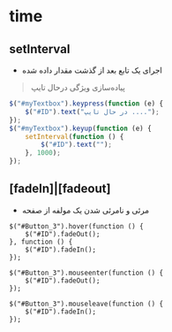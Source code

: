 # time

## setInterval

* اجرای یک تابع بعد از گذشت مقدار داده شده

> پیاده‌سازی ویژگی درحال تایپ

```javascript
$("#myTextbox").keypress(function (e) {
    $("#ID").text("در حال تایپ ....");
});
$("#myTextbox").keyup(function (e) {
    setInterval(function () {
        $("#ID").text("");
    }, 1000);
});
```

## [fadeIn]|[fadeout]

* مرئی و نامرئی شدن یک مولفه از صفحه

```jquery
$("#Button_3").hover(function () {
    $("#ID").fadeOut();
}, function () {
    $("#ID").fadeIn();
});
```

```jquery
$("#Button_3").mouseenter(function () {
    $("#ID").fadeOut();
});

$("#Button_3").mouseleave(function () {
    $("#ID").fadeIn();
});
```

